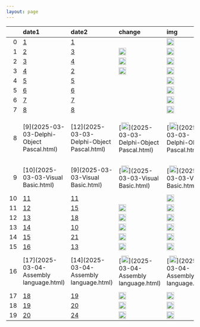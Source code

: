 ```yaml
---
layout: page
---
```


|    | date1                                     | date2                                      | change                                                                                                                            | img                                                                                                                                                        | language                                                     | rating                                        | rating_change                                  |
|---:|:------------------------------------------|:-------------------------------------------|:----------------------------------------------------------------------------------------------------------------------------------|:-----------------------------------------------------------------------------------------------------------------------------------------------------------|:-------------------------------------------------------------|:----------------------------------------------|:-----------------------------------------------|
|  0 | [1](2025-03-03-Python.html)               | [1](2025-03-03-Python.html)                | [](2025-03-03-Python.html)                                                                                                        | [<img src ='https://www.tiobe.com/wp-content/themes/tiobe/tiobe-index/images/Python.png' width ='20'>](2025-03-03-Python.html)                             | [Python](2025-03-03-Python.html)                             | [23.88%](2025-03-03-Python.html)              | [+8.72%](2025-03-03-Python.html)               |
|  1 | [2](2025-03-03-C++.html)                  | [3](2025-03-03-C++.html)                   | [<img src ='https://www.tiobe.com/wp-content/themes/tiobe/tpci/images/up.png' width ='20'>](2025-03-03-C++.html)                  | [<img src ='https://www.tiobe.com/wp-content/themes/tiobe/tiobe-index/images/C__.png' width ='20'>](2025-03-03-C++.html)                                   | [C++](2025-03-03-C++.html)                                   | [11.37%](2025-03-03-C++.html)                 | [+0.84%](2025-03-03-C++.html)                  |
|  2 | [3](2025-03-03-Java.html)                 | [4](2025-03-03-Java.html)                  | [<img src ='https://www.tiobe.com/wp-content/themes/tiobe/tpci/images/up.png' width ='20'>](2025-03-03-Java.html)                 | [<img src ='https://www.tiobe.com/wp-content/themes/tiobe/tiobe-index/images/Java.png' width ='20'>](2025-03-03-Java.html)                                 | [Java](2025-03-03-Java.html)                                 | [10.66%](2025-03-03-Java.html)                | [+1.79%](2025-03-03-Java.html)                 |
|  3 | [4](2025-03-03-C.html)                    | [2](2025-03-03-C.html)                     | [<img src ='https://www.tiobe.com/wp-content/themes/tiobe/tpci/images/down.png' width ='20'>](2025-03-03-C.html)                  | [<img src ='https://www.tiobe.com/wp-content/themes/tiobe/tiobe-index/images/C.png' width ='20'>](2025-03-03-C.html)                                       | [C](2025-03-03-C.html)                                       | [9.84%](2025-03-03-C.html)                    | [-1.14%](2025-03-03-C.html)                    |
|  4 | [5](2025-03-03-C#.html)                   | [5](2025-03-03-C#.html)                    | [](2025-03-03-C#.html)                                                                                                            | [<img src ='https://www.tiobe.com/wp-content/themes/tiobe/tiobe-index/images/C_.png' width ='20'>](2025-03-03-C#.html)                                     | [C#](2025-03-03-C#.html)                                     | [4.12%](2025-03-03-C#.html)                   | [-3.41%](2025-03-03-C#.html)                   |
|  5 | [6](2025-03-03-JavaScript.html)           | [6](2025-03-03-JavaScript.html)            | [](2025-03-03-JavaScript.html)                                                                                                    | [<img src ='https://www.tiobe.com/wp-content/themes/tiobe/tiobe-index/images/JavaScript.png' width ='20'>](2025-03-03-JavaScript.html)                     | [JavaScript](2025-03-03-JavaScript.html)                     | [3.78%](2025-03-03-JavaScript.html)           | [+0.61%](2025-03-03-JavaScript.html)           |
|  6 | [7](2025-03-03-SQL.html)                  | [7](2025-03-03-SQL.html)                   | [](2025-03-03-SQL.html)                                                                                                           | [<img src ='https://www.tiobe.com/wp-content/themes/tiobe/tiobe-index/images/SQL.png' width ='20'>](2025-03-03-SQL.html)                                   | [SQL](2025-03-03-SQL.html)                                   | [2.87%](2025-03-03-SQL.html)                  | [+1.04%](2025-03-03-SQL.html)                  |
|  7 | [8](2025-03-03-Go.html)                   | [8](2025-03-03-Go.html)                    | [](2025-03-03-Go.html)                                                                                                            | [<img src ='https://www.tiobe.com/wp-content/themes/tiobe/tiobe-index/images/Go.png' width ='20'>](2025-03-03-Go.html)                                     | [Go](2025-03-03-Go.html)                                     | [2.26%](2025-03-03-Go.html)                   | [+0.53%](2025-03-03-Go.html)                   |
|  8 | [9](2025-03-03-Delphi-Object Pascal.html) | [12](2025-03-03-Delphi-Object Pascal.html) | [<img src ='https://www.tiobe.com/wp-content/themes/tiobe/tpci/images/up.png' width ='20'>](2025-03-03-Delphi-Object Pascal.html) | [<img src ='https://www.tiobe.com/wp-content/themes/tiobe/tiobe-index/images/Delphi_Object_Pascal.png' width ='20'>](2025-03-03-Delphi-Object Pascal.html) | [Delphi/Object Pascal](2025-03-03-Delphi-Object Pascal.html) | [2.18%](2025-03-03-Delphi-Object Pascal.html) | [+0.78%](2025-03-03-Delphi-Object Pascal.html) |
|  9 | [10](2025-03-03-Visual Basic.html)        | [9](2025-03-03-Visual Basic.html)          | [<img src ='https://www.tiobe.com/wp-content/themes/tiobe/tpci/images/down.png' width ='20'>](2025-03-03-Visual Basic.html)       | [<img src ='https://www.tiobe.com/wp-content/themes/tiobe/tiobe-index/images/Visual_Basic.png' width ='20'>](2025-03-03-Visual Basic.html)                 | [Visual Basic](2025-03-03-Visual Basic.html)                 | [2.04%](2025-03-03-Visual Basic.html)         | [+0.52%](2025-03-03-Visual Basic.html)         |
| 10 | [11](2025-03-03-Fortran.html)             | [11](2025-03-03-Fortran.html)              | [](2025-03-03-Fortran.html)                                                                                                       | [<img src ='https://www.tiobe.com/wp-content/themes/tiobe/tiobe-index/images/Fortran.png' width ='20'>](2025-03-03-Fortran.html)                           | [Fortran](2025-03-03-Fortran.html)                           | [1.75%](2025-03-03-Fortran.html)              | [+0.35%](2025-03-03-Fortran.html)              |
| 11 | [12](2025-03-03-Scratch.html)             | [15](2025-03-03-Scratch.html)              | [<img src ='https://www.tiobe.com/wp-content/themes/tiobe/tpci/images/up.png' width ='20'>](2025-03-03-Scratch.html)              | [<img src ='https://www.tiobe.com/wp-content/themes/tiobe/tiobe-index/images/Scratch.png' width ='20'>](2025-03-03-Scratch.html)                           | [Scratch](2025-03-03-Scratch.html)                           | [1.54%](2025-03-03-Scratch.html)              | [+0.36%](2025-03-03-Scratch.html)              |
| 12 | [13](2025-03-03-Rust.html)                | [18](2025-03-03-Rust.html)                 | [<img src ='https://www.tiobe.com/wp-content/themes/tiobe/tpci/images/upup.png' width ='20'>](2025-03-03-Rust.html)               | [<img src ='https://www.tiobe.com/wp-content/themes/tiobe/tiobe-index/images/Rust.png' width ='20'>](2025-03-03-Rust.html)                                 | [Rust](2025-03-03-Rust.html)                                 | [1.47%](2025-03-03-Rust.html)                 | [+0.42%](2025-03-03-Rust.html)                 |
| 13 | [14](2025-03-03-PHP.html)                 | [10](2025-03-03-PHP.html)                  | [<img src ='https://www.tiobe.com/wp-content/themes/tiobe/tpci/images/downdown.png' width ='20'>](2025-03-03-PHP.html)            | [<img src ='https://www.tiobe.com/wp-content/themes/tiobe/tiobe-index/images/PHP.png' width ='20'>](2025-03-03-PHP.html)                                   | [PHP](2025-03-03-PHP.html)                                   | [1.14%](2025-03-03-PHP.html)                  | [-0.37%](2025-03-03-PHP.html)                  |
| 14 | [15](2025-03-04-R.html)                   | [21](2025-03-04-R.html)                    | [<img src ='https://www.tiobe.com/wp-content/themes/tiobe/tpci/images/upup.png' width ='20'>](2025-03-04-R.html)                  | [<img src ='https://www.tiobe.com/wp-content/themes/tiobe/tiobe-index/images/R.png' width ='20'>](2025-03-04-R.html)                                       | [R](2025-03-04-R.html)                                       | [1.06%](2025-03-04-R.html)                    | [+0.07%](2025-03-04-R.html)                    |
| 15 | [16](2025-03-04-MATLAB.html)              | [13](2025-03-04-MATLAB.html)               | [<img src ='https://www.tiobe.com/wp-content/themes/tiobe/tpci/images/down.png' width ='20'>](2025-03-04-MATLAB.html)             | [<img src ='https://www.tiobe.com/wp-content/themes/tiobe/tiobe-index/images/MATLAB.png' width ='20'>](2025-03-04-MATLAB.html)                             | [MATLAB](2025-03-04-MATLAB.html)                             | [0.98%](2025-03-04-MATLAB.html)               | [-0.28%](2025-03-04-MATLAB.html)               |
| 16 | [17](2025-03-04-Assembly language.html)   | [14](2025-03-04-Assembly language.html)    | [<img src ='https://www.tiobe.com/wp-content/themes/tiobe/tpci/images/down.png' width ='20'>](2025-03-04-Assembly language.html)  | [<img src ='https://www.tiobe.com/wp-content/themes/tiobe/tiobe-index/images/Assembly_language.png' width ='20'>](2025-03-04-Assembly language.html)       | [Assembly language](2025-03-04-Assembly language.html)       | [0.95%](2025-03-04-Assembly language.html)    | [-0.24%](2025-03-04-Assembly language.html)    |
| 17 | [18](2025-03-04-COBOL.html)               | [19](2025-03-04-COBOL.html)                | [<img src ='https://www.tiobe.com/wp-content/themes/tiobe/tpci/images/up.png' width ='20'>](2025-03-04-COBOL.html)                | [<img src ='https://www.tiobe.com/wp-content/themes/tiobe/tiobe-index/images/COBOL.png' width ='20'>](2025-03-04-COBOL.html)                               | [COBOL](2025-03-04-COBOL.html)                               | [0.82%](2025-03-04-COBOL.html)                | [-0.18%](2025-03-04-COBOL.html)                |
| 18 | [19](2025-03-04-Ruby.html)                | [20](2025-03-04-Ruby.html)                 | [<img src ='https://www.tiobe.com/wp-content/themes/tiobe/tpci/images/up.png' width ='20'>](2025-03-04-Ruby.html)                 | [<img src ='https://www.tiobe.com/wp-content/themes/tiobe/tiobe-index/images/Ruby.png' width ='20'>](2025-03-04-Ruby.html)                                 | [Ruby](2025-03-04-Ruby.html)                                 | [0.82%](2025-03-04-Ruby.html)                 | [-0.17%](2025-03-04-Ruby.html)                 |
| 19 | [20](2025-03-04-Prolog.html)              | [24](2025-03-04-Prolog.html)               | [<img src ='https://www.tiobe.com/wp-content/themes/tiobe/tpci/images/upup.png' width ='20'>](2025-03-04-Prolog.html)             | [<img src ='https://www.tiobe.com/wp-content/themes/tiobe/tiobe-index/images/Prolog.png' width ='20'>](2025-03-04-Prolog.html)                             | [Prolog](2025-03-04-Prolog.html)                             | [0.80%](2025-03-04-Prolog.html)               | [+0.03%](2025-03-04-Prolog.html)               |
